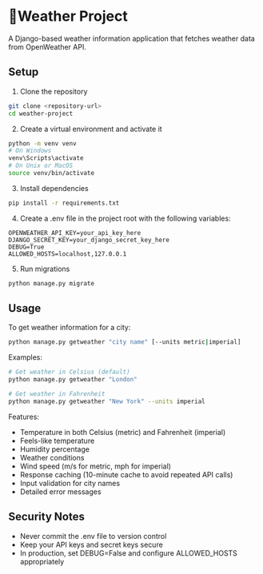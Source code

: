 # 🚀Weather Project

A Django-based weather information application that fetches weather data from OpenWeather API.

## Setup

1. Clone the repository
```bash
git clone <repository-url>
cd weather-project
```

2. Create a virtual environment and activate it
```bash
python -m venv venv
# On Windows
venv\Scripts\activate
# On Unix or MacOS
source venv/bin/activate
```

3. Install dependencies
```bash
pip install -r requirements.txt
```

4. Create a .env file in the project root with the following variables:
```
OPENWEATHER_API_KEY=your_api_key_here
DJANGO_SECRET_KEY=your_django_secret_key_here
DEBUG=True
ALLOWED_HOSTS=localhost,127.0.0.1
```

5. Run migrations
```bash
python manage.py migrate
```

## Usage

To get weather information for a city:
```bash
python manage.py getweather "city name" [--units metric|imperial]
```

Examples:
```bash
# Get weather in Celsius (default)
python manage.py getweather "London"

# Get weather in Fahrenheit
python manage.py getweather "New York" --units imperial
```

Features:
- Temperature in both Celsius (metric) and Fahrenheit (imperial)
- Feels-like temperature
- Humidity percentage
- Weather conditions
- Wind speed (m/s for metric, mph for imperial)
- Response caching (10-minute cache to avoid repeated API calls)
- Input validation for city names
- Detailed error messages

## Security Notes

- Never commit the .env file to version control
- Keep your API keys and secret keys secure
- In production, set DEBUG=False and configure ALLOWED_HOSTS appropriately
